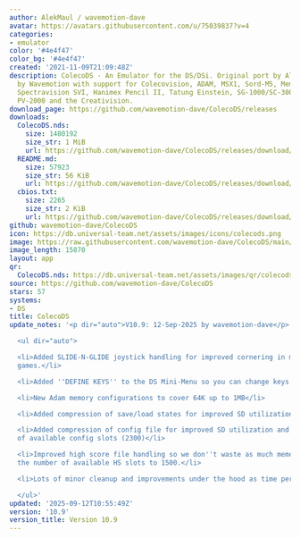 ```yaml
---
author: AlekMaul / wavemotion-dave
avatar: https://avatars.githubusercontent.com/u/75039837?v=4
categories:
- emulator
color: '#4e4f47'
color_bg: '#4e4f47'
created: '2021-11-09T21:09:48Z'
description: ColecoDS - An Emulator for the DS/DSi. Original port by Alekmaul. Phoenix-Edition
  by Wavemotion with support for Colecovision, ADAM, MSX1, Sord-M5, Memotech MTX,
  Spectravision SVI, Hanimex Pencil II, Tatung Einstein, SG-1000/SC-3000, PV-1000,
  PV-2000 and the Creativision.
download_page: https://github.com/wavemotion-dave/ColecoDS/releases
downloads:
  ColecoDS.nds:
    size: 1480192
    size_str: 1 MiB
    url: https://github.com/wavemotion-dave/ColecoDS/releases/download/10.9/ColecoDS.nds
  README.md:
    size: 57923
    size_str: 56 KiB
    url: https://github.com/wavemotion-dave/ColecoDS/releases/download/10.9/README.md
  cbios.txt:
    size: 2265
    size_str: 2 KiB
    url: https://github.com/wavemotion-dave/ColecoDS/releases/download/10.9/cbios.txt
github: wavemotion-dave/ColecoDS
icon: https://db.universal-team.net/assets/images/icons/colecods.png
image: https://raw.githubusercontent.com/wavemotion-dave/ColecoDS/main/arm9/gfx_data/pdev_tbg0.png
image_length: 15870
layout: app
qr:
  ColecoDS.nds: https://db.universal-team.net/assets/images/qr/colecods-nds.png
source: https://github.com/wavemotion-dave/ColecoDS
stars: 57
systems:
- DS
title: ColecoDS
update_notes: '<p dir="auto">V10.9: 12-Sep-2025 by wavemotion-dave</p>

  <ul dir="auto">

  <li>Added SLIDE-N-GLIDE joystick handling for improved cornering in maze/ladder
  games.</li>

  <li>Added ''DEFINE KEYS'' to the DS Mini-Menu so you can change keys in-game.</li>

  <li>New Adam memory configurations to cover 64K up to 1MB</li>

  <li>Added compression of save/load states for improved SD utilization.</li>

  <li>Added compression of config file for improved SD utilization and increased number
  of available config slots (2300)</li>

  <li>Improved high score file handling so we don''t waste as much memory and increased
  the number of available HS slots to 1500.</li>

  <li>Lots of minor cleanup and improvements under the hood as time permitted.</li>

  </ul>'
updated: '2025-09-12T10:55:49Z'
version: '10.9'
version_title: Version 10.9
---
```

